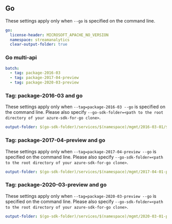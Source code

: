 ## Go

These settings apply only when `--go` is specified on the command line.

``` yaml $(go)
go:
  license-header: MICROSOFT_APACHE_NO_VERSION
  namespace: streamanalytics
  clear-output-folder: true
```

### Go multi-api

``` yaml $(go) && $(multiapi)
batch:
  - tag: package-2016-03
  - tag: package-2017-04-preview
  - tag: package-2020-03-preview
```

### Tag: package-2016-03 and go

These settings apply only when `--tag=package-2016-03 --go` is specified on the command line.
Please also specify `--go-sdk-folder=<path to the root directory of your azure-sdk-for-go clone>`.

``` yaml $(tag) == 'package-2016-03' && $(go)
output-folder: $(go-sdk-folder)/services/$(namespace)/mgmt/2016-03-01/$(namespace)
```

### Tag: package-2017-04-preview and go

These settings apply only when `--tag=package-2017-04-preview --go` is specified on the command line.
Please also specify `--go-sdk-folder=<path to the root directory of your azure-sdk-for-go clone>`.

``` yaml $(tag) == 'package-2017-04-preview' && $(go)
output-folder: $(go-sdk-folder)/services/$(namespace)/mgmt/2017-04-01-preview/$(namespace)
```

### Tag: package-2020-03-preview and go

These settings apply only when `--tag=package-2020-03-preview --go` is specified on the command line.
Please also specify `--go-sdk-folder=<path to the root directory of your azure-sdk-for-go clone>`.

``` yaml $(tag) == 'package-2020-03-preview' && $(go)
output-folder: $(go-sdk-folder)/services/$(namespace)/mgmt/2020-03-01-preview/$(namespace)
```